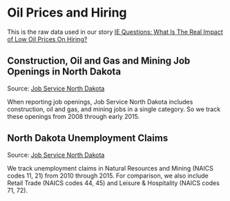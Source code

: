 # Oil Prices and Hiring

This is the raw data used in our story [IE Questions: What Is The Real Impact of Low Oil Prices On Hiring?](http://insideenergy.org/2015/03/26/ie-questions-what-is-the-real-impact-of-low-oil-prices-on-hiring/)

Construction, Oil and Gas and Mining Job Openings in North Dakota
-----------------------------------------------------------------

Source: [Job Service North Dakota](https://www.ndworkforceintelligence.com/gsipub/index.asp?docid=529)

When reporting job openings, Job Service North Dakota includes construction, oil and gas, and mining jobs in a single category. So we track these openings from 2008 through early 2015. 

North Dakota Unemployment Claims
--------------------------------

Source: [Job Service North Dakota](https://www.ndworkforceintelligence.com/vosnet/analyzer/results.aspx?session=UICLAIMSOCC)

We track unemployment claims in Natural Resources and Mining (NAICS codes 11, 21) from 2010 through 2015. For comparison, we also include Retail Trade (NAICS codes 44, 45) and Leisure & Hospitality (NAICS codes 71, 72). 
